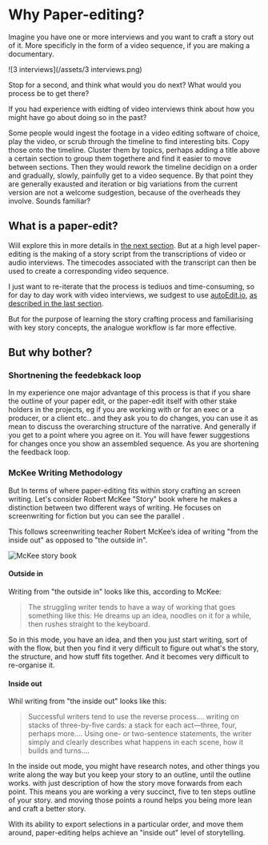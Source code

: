 # Why Paper-editing?


Imagine you have one or more interviews and you want to craft a story out of it. More specificly in the form of a video sequence, if you are making a documentary. 


<!-- TODO: use transparent background ahlpa, make it with gogole drive drawing. -->

![3 interviews](/assets/3 interviews.png)

Stop for a second, and think what would you do next? What would you process be to get there?

If you had experience with eidting of video interviews think about how you might have go about doing so in the past?


Some people would ingest the footage in a video editing software of choice, play the video, or scrub through the timeline to find interesting bits. Copy those onto the timeline. Cluster them by topics, perhaps adding a title above a certain section to group them togethere and find it easier to move between sections. Then they would rework the timeline decidign on a order and gradually, slowly, painfully get to a video sequence. By that point they are generally exausted and iteration or big variations from the current version are not a welcome sudgestion, because of the overheads they involve. Sounds familiar? 

## What is a paper-edit?

Will explore this in more details in [the next section](/paper-editing/paper-editing-overview.md). But at a high level paper-editing is the making of a story script from the transcriptions of video or audio interviews. The timecodes associated with the transcript can then be used to create a corresponding video sequence.

I just want to re-iterate that the process is tediuos and time-consuming, so for day to day work with video interviews, we sudgest to use [autoEdit.io](http://autoEdit.io), [as described in the last section](/digital-paper-editing/autoedit-2-digital-paper-editing-software.md).

But for the purpose of learning the story crafting process and familiarising with key story concepts, the analogue workflow is far more effective.


## But why bother?

### Shortnening the feedebkack loop
In my experience one major advantage of this process is that if you share the outline of your paper edit, or the paper-edit itself with other stake holders in the projects, eg if you are working with or for an exec or a producer, or a client etc.. and they ask you to do changes, you can use it as mean to discuss the overarching structure of the narrative. And generally if you get to a point where you agree on it. You will have fewer suggestions for changes once you show an assembled sequence. As you are shortening the feedback loop.

<!-- Lean applied to documentary film-making -->

### McKee Writing Methodology

But In terms of where paper-editing fits within story crafting an screen writing. Let's consider Robert McKee "Story" book where he makes a distinction between two different ways of writing. He focuses on screenwriting for fiction but you can see the parallel . 

<!-- slide 21 -->


This follows screenwriting teacher Robert McKee’s idea of writing "from the inside out" as opposed to "the outside in".

![McKee story book](https://images-na.ssl-images-amazon.com/images/I/51c1Pf0fe7L._SX331_BO1,204,203,200_.jpg)

#### Outside in 
Writing from "the outside in" looks like this, according to McKee:
<!-- SRCCON article re-writing from inside in/inside out McKee style -->

>The struggling writer tends to have a way of working that goes something like this: He dreams up an idea, noodles on it for a while, then rushes straight to the keyboard.

So in this mode, you have an idea, and then you just start writing, sort of with the flow, but then you find it very difficult to figure out what's the story, the structure, and how stuff fits together. And it becomes very difficult to re-organise it.

#### Inside out 

Whil writing from "the inside out" looks like this:

>Successful writers tend to use the reverse process…. writing on stacks of three-by-five cards: a stack for each act—three, four, perhaps more…. Using one- or two-sentence statements, the writer simply and clearly describes what happens in each scene, how it builds and turns….

In the inside out mode, you might have research notes, and other things you write along the way but you keep your story to an outline, until the outline works. with just description of how the story move forwards from each point. This means you are working a very succinct, five to ten steps outline of your story. and moving those points a round helps you being more lean and craft a better story.  

With its ability to export selections in a particular order, and move them around, paper-editing helps achieve an "inside out" level of storytelling.




